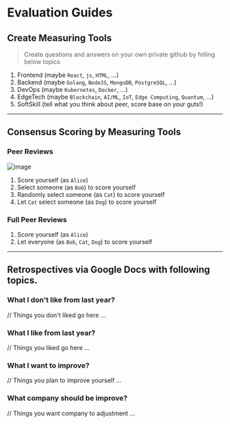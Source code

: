 # Evaluation Guides

## Create Measuring Tools
> Create questions and answers on your own private github by folling below topics
1. Frontend (maybe `React`, `js`, `HTML`, ...)
1. Backend (maybe `Golang`, `NodeJS`, `MongoDB`, `PostgreSQL`, ...)
1. DevOps (maybe `Kubernetes`, `Docker`, ...)
1. EdgeTech (maybe `Blockchain`, `AI/ML`, `IoT`, `Edge Computing`, `Quantum`, ...)
1. SoftSkill (tell what you think about peer, score base on your guts!)
- - -
## Consensus Scoring by Measuring Tools
### Peer Reviews
![image](https://user-images.githubusercontent.com/97060/52560425-e5c66780-2e2a-11e9-8b79-bbcb9b720d42.png)
1. Score yourself (as `Alice`)
1. Select someone (as `Bob`) to score yourself
1. Randomly select someone (as `Cat`) to score yourself
1. Let `Cat` select someone (as `Dog`) to score yourself

### Full Peer Reviews
1. Score yourself (as `Alice`)
1. Let everyone (as `Bob`, `Cat`, `Dog`) to score yourself

- - -
## Retrospectives via Google Docs with following topics.
### What I don't like from last year?
// Things you don't liked go here ...

### What I like from last year?
// Things you liked go here ...

### What I want to improve?
// Things you plan to improve yourself ...

### What company should be improve?
// Things you want company to adjustment ...
